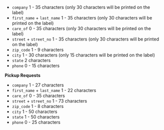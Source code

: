 * ```company``` 1 - 35 characters (only 30 characters will be printed on the label)
* ```first_name``` + ```last_name``` 1 - 35 characters (only 30 characters will be printed on the label)
* ```care_of``` 0 - 35 characters (only 30 characters will be printed on the label)
* ```street``` + ```street_no``` 1 - 35 characters (only 30 characters will be printed on the label)
* ```zip_code``` 1 - 9 characters
* ```city``` 1 - 30 characters (only 15 characters will be printed on the label)
* ```state``` 2 characters
* ```phone``` 0 - 15 characters

**Pickup Requests**

* ```company``` 1 - 27 characters
* ```first_name``` + ```last_name``` 1 - 22 characters
* ```care_of``` 0 - 35 characters
* ```street``` + ```street_no``` 1 - 73 characters
* ```zip_code``` 1 - 8 characters
* ```city``` 1 - 50 characters
* ```state``` 1 - 50 characters
* ```phone``` 0 - 25 characters
